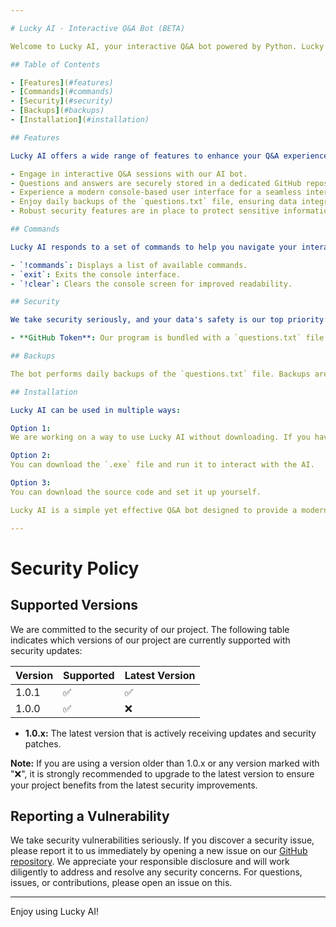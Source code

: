 ```yaml
---

# Lucky AI - Interactive Q&A Bot (BETA)

Welcome to Lucky AI, your interactive Q&A bot powered by Python. Lucky AI allows users to ask questions and provide answers, with all interactions stored in a GitHub repository. This README.md provides an insightful overview of the bot, including its features, setup instructions, and available commands. However, please note that if you are under the age of 18, we advise against downloading this, as some questions and answers may be 18+ depending on user interactions.

## Table of Contents

- [Features](#features)
- [Commands](#commands)
- [Security](#security)
- [Backups](#backups)
- [Installation](#installation)

## Features

Lucky AI offers a wide range of features to enhance your Q&A experience:

- Engage in interactive Q&A sessions with our AI bot.
- Questions and answers are securely stored in a dedicated GitHub repository.
- Experience a modern console-based user interface for a seamless interaction.
- Enjoy daily backups of the `questions.txt` file, ensuring data integrity.
- Robust security features are in place to protect sensitive information.

## Commands

Lucky AI responds to a set of commands to help you navigate your interaction:

- `!commands`: Displays a list of available commands.
- `exit`: Exits the console interface.
- `!clear`: Clears the console screen for improved readability.

## Security

We take security seriously, and your data's safety is our top priority:

- **GitHub Token**: Our program is bundled with a `questions.txt` file and a GitHub token, with the source code available on GitHub.

## Backups

The bot performs daily backups of the `questions.txt` file. Backups are saved in a secure location to prevent data loss.

## Installation

Lucky AI can be used in multiple ways:

Option 1:
We are working on a way to use Lucky AI without downloading. If you have suggestions, please let us know in the issues or discussions.

Option 2:
You can download the `.exe` file and run it to interact with the AI.

Option 3:
You can download the source code and set it up yourself.

Lucky AI is a simple yet effective Q&A bot designed to provide a modern and interactive experience. Please use it responsibly and securely.

---
```


# Security Policy

## Supported Versions

We are committed to the security of our project. The following table indicates which versions of our project are currently supported with security updates:

| Version   | Supported           | Latest Version |
| --------- | ------------------- | -------------- |
| 1.0.1     | ✅ | ✅            |
| 1.0.0     | ✅ | ❌            |

- **1.0.x:** The latest version that is actively receiving updates and security patches.

**Note:** If you are using a version older than 1.0.x or any version marked with ":x:", it is strongly recommended to upgrade to the latest version to ensure your project benefits from the latest security improvements.

## Reporting a Vulnerability

We take security vulnerabilities seriously. If you discover a security issue, please report it to us immediately by opening a new issue on our [GitHub repository](https://github.com/MrPrinceV2/AI-Chatbot/issues). We appreciate your responsible disclosure and will work diligently to address and resolve any security concerns.
For questions, issues, or contributions, please open an issue on this.

---

Enjoy using Lucky AI!
